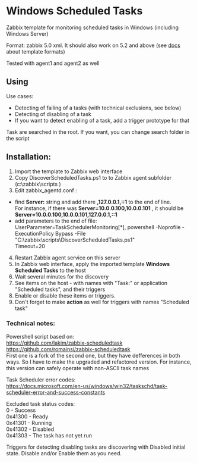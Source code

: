 # Windows Scheduled Tasks

Zabbix template for monitoring scheduled tasks in Windows (including Windows Server)

Format: zabbix 5.0 xml. It should also work on 5.2 and above (see [docs](https://www.zabbix.com/documentation/current/manual/xml_export_import/media) about template formats)

Tested with agent1 and agent2 as well

## Using

Use cases:
- Detecting of failing of a tasks (with technical exclusions, see below)
- Detecting of disabling of a task
- If you want to detect enabling of a task, add a trigger prototype for that

Task are searched in the root. If you want, you can change search folder in the script

## Installation:

1. Import the template to Zabbix web interface
2. Copy DiscoverScheduledTasks.ps1 to to Zabbix agent subfolder (c:\zabbix\scripts )
3. Edit zabbix_agentd.conf :
-  find **Server:** string and add there **,127.0.0.1,::1** to the end of line.<br>
For instance, if there was **Server=10.0.0.100,10.0.0.101** , it should be **Server=10.0.0.100,10.0.0.101,127.0.0.1,::1**
-  add parameters to the end of file:<br>
   UserParameter=TaskSchedulerMonitoring[*], powershell -Noprofile -ExecutionPolicy Bypass -File "C:\zabbix\scripts\DiscoverScheduledTasks.ps1"<br>
   Timeout=20<br>
4. Restart Zabbix agent service on this server
5. In Zabbix web interface, apply the imported template **Windows Scheduled Tasks** to the host
6. Wait several minutes for the discovery
7. See items on the host - with names with "Task:" or application "Scheduled tasks", and their triggers
8. Enable or disable these items or triggers.
9. Don't forget to make **action** as well for triggers with names "Scheduled task"


### Technical notes:

Powershell script based on:<br>
https://github.com/Iakim/zabbix-scheduledtask<br>
https://github.com/romainsi/zabbix-scheduledtask<br>
First one is a fork of the second one, but they have defferences in both ways. So I have to make the upgraded and refactored version. For instance, this version can safely operate with non-ASCII task names

Task Scheduler error codes:<br>
https://docs.microsoft.com/en-us/windows/win32/taskschd/task-scheduler-error-and-success-constants

Excluded task status codes:<br>
0 - Success<br>
0x41300 - Ready<br>
0x41301 - Running<br>
0x41302 - Disabled<br>
0x41303 - The task has not yet run

Triggers for detecting disabling tasks are discovering with Disabled initial state. Disable and/or Enable them as you need.
